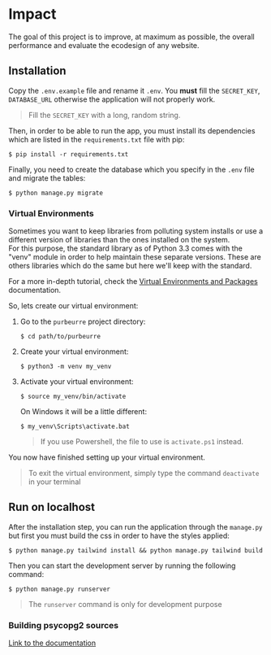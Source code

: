 # Impact

The goal of this project is to improve, at maximum as possible, the overall performance and evaluate the ecodesign 
of any website.

## Installation
Copy the ``.env.example`` file and rename it ``.env``.
You **must** fill the ``SECRET_KEY``, `DATABASE_URL` otherwise the application will not properly work.

> Fill the ``SECRET_KEY`` with a long, random string.

Then, in order to be able to run the app, you must install its dependencies which are
listed in the ``requirements.txt`` file with pip:
````shell
$ pip install -r requirements.txt
````

Finally, you need to create the database which you specify in the ``.env`` file and migrate the tables:
````shell
$ python manage.py migrate
````

### Virtual Environments
Sometimes you want to keep libraries from polluting system installs 
or use a different version of libraries than the ones installed on the system.  
For this purpose, the standard library as of Python 3.3 comes with the "venv" 
module in order to help maintain these separate versions.
These are others libraries which do the same but here we'll keep with the standard.

For a more in-depth tutorial, 
check the [Virtual Environments and Packages](https://docs.python.org/3/tutorial/venv.html) documentation.

So, lets create our virtual environment:
1. Go to the ``purbeurre`` project directory:
    ```shell
    $ cd path/to/purbeurre
    ```
2. Create your virtual environment:
    ```shell
    $ python3 -m venv my_venv
    ```
3. Activate your virtual environment:
    ```shell
    $ source my_venv/bin/activate
    ```
    On Windows it will be a little different:
    ```shell
    $ my_venv\Scripts\activate.bat
    ```
   > If you use Powershell, the file to use is ``activate.ps1`` instead.

You now have finished setting up your virtual environment.

> To exit the virtual environment, simply type the command ``deactivate`` in your terminal

## Run on localhost
After the installation step, you can run the application through the `manage.py` but first you must build the css in 
order to have the styles applied:
````shell
$ python manage.py tailwind install && python manage.py tailwind build
````
Then you can start the development server by running the following command:
````shell
$ python manage.py runserver
````
> The ``runserver`` command is only for development purpose


### Building psycopg2 sources
[Link to the documentation](https://www.psycopg.org/docs/install.html#install-from-source)